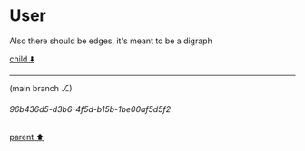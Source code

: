 # User

Also there should be edges, it's meant to be a digraph 

[child ⬇️](#96b436d5-d3b6-4f5d-b15b-1be00af5d5f2)

---

(main branch ⎇)
###### 96b436d5-d3b6-4f5d-b15b-1be00af5d5f2
[parent ⬆️](#aaa27edf-4845-4899-9a38-ceaf1a5d7b5e)
